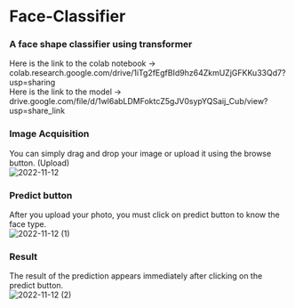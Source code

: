 # Face-Classifier
### A face shape classifier using transformer <br />
Here is the link to the colab notebook -> colab.research.google.com/drive/1iTg2fEgfBId9hz64ZkmUZjGFKKu33Qd7?usp=sharing <br />
Here is the link to the model -> drive.google.com/file/d/1wl6abLDMFoktcZ5gJV0sypYQSaij_Cub/view?usp=share_link <br />

### Image Acquisition <br />
You can simply drag and drop your image or upload it using the browse button. (Upload) <br />
![2022-11-12](https://user-images.githubusercontent.com/61421659/201445878-6bb61400-f5bd-4984-89e6-85623df4c39e.png)

### Predict button <br />
After you upload your photo, you must click on predict button to know the face type. <br />
![2022-11-12 (1)](https://user-images.githubusercontent.com/61421659/201445991-e08108a4-c3ab-4634-b8ca-a6858dd30a85.png)
### Result <br />
The result of the prediction appears immediately after clicking on the predict button. <br />
![2022-11-12 (2)](https://user-images.githubusercontent.com/61421659/201446177-8bf9f488-13e3-4b65-b5b8-5c996b970fc0.png)

